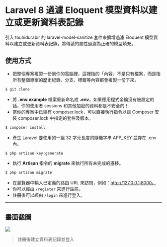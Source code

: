 # Laravel 8 過濾 Eloquent 模型資料以建立或更新資料表記錄

引入 touhidurabir 的 laravel-model-sanitize 套件來擴增過濾 Eloquent 模型資料以建立或更新資料表記錄，將傳遞的屬性過濾為正確的模型填充。

## 使用方式
- 把整個專案複製一份到你的電腦裡，這裡指的「內容」不是只有檔案，而是指所有整個專案的歷史紀錄、分支、標籤等內容都會複製一份下來。
```sh
$ git clone
```
- 將 __.env.example__ 檔案重新命名成 __.env__，如果應用程式金鑰沒有被設定的話，你的使用者 sessions 和其他加密的資料都是不安全的！
- 當你的專案中已經有 composer.lock，可以直接執行指令以讓 Composer 安裝 composer.lock 中指定的套件及版本。
```sh
$ composer install
```
- 產生 Laravel 要使用的一組 32 字元長度的隨機字串 APP_KEY 並存在 .env 內。
```sh
$ php artisan key:generate
```
- 執行 __Artisan__ 指令的 __migrate__ 來執行所有未完成的遷移。
```sh
$ php artisan migrate
```
- 在瀏覽器中輸入已定義的路由 URL 來訪問，例如：http://127.0.0.1:8000。
- 你可以經由 `/register` 來進行註冊。
- 註冊後可以經由 `/login` 來進行登入。

----

## 畫面截圖
![](https://i.imgur.com/0VvwNTR.png)
> 註冊後建立資料表記錄並登入
